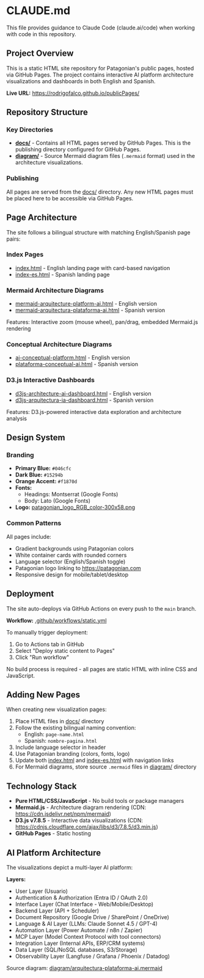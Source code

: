 # CLAUDE.md

This file provides guidance to Claude Code (claude.ai/code) when working with code in this repository.

## Project Overview

This is a static HTML site repository for Patagonian's public pages, hosted via GitHub Pages. The project contains interactive AI platform architecture visualizations and dashboards in both English and Spanish.

**Live URL:** https://rodrigofalco.github.io/publicPages/

## Repository Structure

### Key Directories
- **[docs/](docs/)** - Contains all HTML pages served by GitHub Pages. This is the publishing directory configured for GitHub Pages.
- **[diagram/](diagram/)** - Source Mermaid diagram files (`.mermaid` format) used in the architecture visualizations.

### Publishing
All pages are served from the [docs/](docs/) directory. Any new HTML pages must be placed here to be accessible via GitHub Pages.

## Page Architecture

The site follows a bilingual structure with matching English/Spanish page pairs:

### Index Pages
- [index.html](docs/index.html) - English landing page with card-based navigation
- [index-es.html](docs/index-es.html) - Spanish landing page

### Mermaid Architecture Diagrams
- [mermaid-arquitecture-platform-ai.html](docs/mermaid-arquitecture-platform-ai.html) - English version
- [mermaid-arquitectura-plataforma-ai.html](docs/mermaid-arquitectura-plataforma-ai.html) - Spanish version

Features: Interactive zoom (mouse wheel), pan/drag, embedded Mermaid.js rendering

### Conceptual Architecture Diagrams
- [ai-conceptual-platform.html](docs/ai-conceptual-platform.html) - English version
- [plataforma-conceptual-ai.html](docs/plataforma-conceptual-ai.html) - Spanish version

### D3.js Interactive Dashboards
- [d3js-architecture-ai-dashboard.html](docs/d3js-architecture-ai-dashboard.html) - English version
- [d3js-arquitectura-ia-dashboard.html](docs/d3js-arquitectura-ia-dashboard.html) - Spanish version

Features: D3.js-powered interactive data exploration and architecture analysis

## Design System

### Branding
- **Primary Blue:** `#046cfc`
- **Dark Blue:** `#15294b`
- **Orange Accent:** `#f1870d`
- **Fonts:**
  - Headings: Montserrat (Google Fonts)
  - Body: Lato (Google Fonts)
- **Logo:** [patagonian_logo_RGB_color-300x58.png](docs/patagonian_logo_RGB_color-300x58.png)

### Common Patterns
All pages include:
- Gradient backgrounds using Patagonian colors
- White container cards with rounded corners
- Language selector (English/Spanish toggle)
- Patagonian logo linking to https://patagonian.com
- Responsive design for mobile/tablet/desktop

## Deployment

The site auto-deploys via GitHub Actions on every push to the `main` branch.

**Workflow:** [.github/workflows/static.yml](.github/workflows/static.yml)

To manually trigger deployment:
1. Go to Actions tab in GitHub
2. Select "Deploy static content to Pages"
3. Click "Run workflow"

No build process is required - all pages are static HTML with inline CSS and JavaScript.

## Adding New Pages

When creating new visualization pages:

1. Place HTML files in [docs/](docs/) directory
2. Follow the existing bilingual naming convention:
   - English: `page-name.html`
   - Spanish: `nombre-pagina.html`
3. Include language selector in header
4. Use Patagonian branding (colors, fonts, logo)
5. Update both [index.html](docs/index.html) and [index-es.html](docs/index-es.html) with navigation links
6. For Mermaid diagrams, store source `.mermaid` files in [diagram/](diagram/) directory

## Technology Stack

- **Pure HTML/CSS/JavaScript** - No build tools or package managers
- **Mermaid.js** - Architecture diagram rendering (CDN: https://cdn.jsdelivr.net/npm/mermaid)
- **D3.js v7.8.5** - Interactive data visualizations (CDN: https://cdnjs.cloudflare.com/ajax/libs/d3/7.8.5/d3.min.js)
- **GitHub Pages** - Static hosting

## AI Platform Architecture

The visualizations depict a multi-layer AI platform:

**Layers:**
- User Layer (Usuario)
- Authentication & Authorization (Entra ID / OAuth 2.0)
- Interface Layer (Chat Interface - Web/Mobile/Desktop)
- Backend Layer (API + Scheduler)
- Document Repository (Google Drive / SharePoint / OneDrive)
- Language & AI Layer (LLMs: Claude Sonnet 4.5 / GPT-4)
- Automation Layer (Power Automate / n8n / Zapier)
- MCP Layer (Model Context Protocol with tool connectors)
- Integration Layer (Internal APIs, ERP/CRM systems)
- Data Layer (SQL/NoSQL databases, S3/Storage)
- Observability Layer (Langfuse / Grafana / Phoenix / Datadog)

Source diagram: [diagram/arquitectura-plataforma-ai.mermaid](diagram/arquitectura-plataforma-ai.mermaid)
